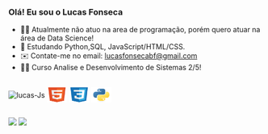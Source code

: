 ### Olá! Eu sou o Lucas Fonseca

- 🧑‍💻 Atualmente não atuo na area de programação, porém quero atuar na área de Data Science!
- 📒 Estudando Python,SQL, JavaScript/HTML/CSS.
- ✉️ Contate-me no email: lucasfonsecabf@gmail.com
- 👨‍🎓 Curso Analise e Desenvolvimento de Sistemas 2/5!
<div style="display: inline_block"><br>
  <img align="center" alt="lucas-Js" height="30" width="40" src="raw.githubusercontent.com">
  <img align="center" alt="lucas-HTML" height="30" width="40" src="https://raw.githubusercontent.com/devicons/devicon/master/icons/html5/html5-original.svg">
  <img align="center" alt="lucas-CSS" height="30" width="40" src="https://raw.githubusercontent.com/devicons/devicon/master/icons/css3/css3-original.svg">
  <img align="center" alt="lucas-Python" height="30" width="40" src="https://raw.githubusercontent.com/devicons/devicon/master/icons/python/python-original.svg">
</div>

##

<div>
  <a href = "mailto:lucasfonsecabf@gmail.com"><img src="https://img.shields.io/badge/-Gmail-%23333?style=for-the-badge&logo=gmail&logoColor=white" target="_blank"></a> <a href="https://www.linkedin.com/in/lucas-fonseca-21080a203/" target="_blank"><img src="https://img.shields.io/badge/-LinkedIn-%230077B5?style=for-the-badge&logo=linkedin&logoColor=white" target="_blank"></a>  
</div>


